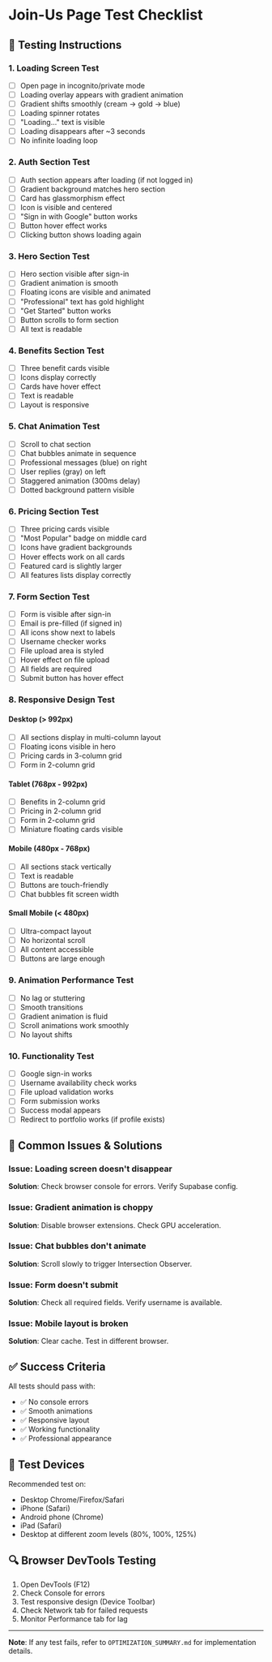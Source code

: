 # Join-Us Page Test Checklist

## 🧪 Testing Instructions

### 1. Loading Screen Test
- [ ] Open page in incognito/private mode
- [ ] Loading overlay appears with gradient animation
- [ ] Gradient shifts smoothly (cream → gold → blue)
- [ ] Loading spinner rotates
- [ ] "Loading..." text is visible
- [ ] Loading disappears after ~3 seconds
- [ ] No infinite loading loop

### 2. Auth Section Test
- [ ] Auth section appears after loading (if not logged in)
- [ ] Gradient background matches hero section
- [ ] Card has glassmorphism effect
- [ ] Icon is visible and centered
- [ ] "Sign in with Google" button works
- [ ] Button hover effect works
- [ ] Clicking button shows loading again

### 3. Hero Section Test
- [ ] Hero section visible after sign-in
- [ ] Gradient animation is smooth
- [ ] Floating icons are visible and animated
- [ ] "Professional" text has gold highlight
- [ ] "Get Started" button works
- [ ] Button scrolls to form section
- [ ] All text is readable

### 4. Benefits Section Test
- [ ] Three benefit cards visible
- [ ] Icons display correctly
- [ ] Cards have hover effect
- [ ] Text is readable
- [ ] Layout is responsive

### 5. Chat Animation Test
- [ ] Scroll to chat section
- [ ] Chat bubbles animate in sequence
- [ ] Professional messages (blue) on right
- [ ] User replies (gray) on left
- [ ] Staggered animation (300ms delay)
- [ ] Dotted background pattern visible

### 6. Pricing Section Test
- [ ] Three pricing cards visible
- [ ] "Most Popular" badge on middle card
- [ ] Icons have gradient backgrounds
- [ ] Hover effects work on all cards
- [ ] Featured card is slightly larger
- [ ] All features lists display correctly

### 7. Form Section Test
- [ ] Form is visible after sign-in
- [ ] Email is pre-filled (if signed in)
- [ ] All icons show next to labels
- [ ] Username checker works
- [ ] File upload area is styled
- [ ] Hover effect on file upload
- [ ] All fields are required
- [ ] Submit button has hover effect

### 8. Responsive Design Test

#### Desktop (> 992px)
- [ ] All sections display in multi-column layout
- [ ] Floating icons visible in hero
- [ ] Pricing cards in 3-column grid
- [ ] Form in 2-column grid

#### Tablet (768px - 992px)
- [ ] Benefits in 2-column grid
- [ ] Pricing in 2-column grid
- [ ] Form in 2-column grid
- [ ] Miniature floating cards visible

#### Mobile (480px - 768px)
- [ ] All sections stack vertically
- [ ] Text is readable
- [ ] Buttons are touch-friendly
- [ ] Chat bubbles fit screen width

#### Small Mobile (< 480px)
- [ ] Ultra-compact layout
- [ ] No horizontal scroll
- [ ] All content accessible
- [ ] Buttons are large enough

### 9. Animation Performance Test
- [ ] No lag or stuttering
- [ ] Smooth transitions
- [ ] Gradient animation is fluid
- [ ] Scroll animations work smoothly
- [ ] No layout shifts

### 10. Functionality Test
- [ ] Google sign-in works
- [ ] Username availability check works
- [ ] File upload validation works
- [ ] Form submission works
- [ ] Success modal appears
- [ ] Redirect to portfolio works (if profile exists)

## 🐛 Common Issues & Solutions

### Issue: Loading screen doesn't disappear
**Solution**: Check browser console for errors. Verify Supabase config.

### Issue: Gradient animation is choppy
**Solution**: Disable browser extensions. Check GPU acceleration.

### Issue: Chat bubbles don't animate
**Solution**: Scroll slowly to trigger Intersection Observer.

### Issue: Form doesn't submit
**Solution**: Check all required fields. Verify username is available.

### Issue: Mobile layout is broken
**Solution**: Clear cache. Test in different browser.

## ✅ Success Criteria

All tests should pass with:
- ✅ No console errors
- ✅ Smooth animations
- ✅ Responsive layout
- ✅ Working functionality
- ✅ Professional appearance

## 📱 Test Devices

Recommended test on:
- Desktop Chrome/Firefox/Safari
- iPhone (Safari)
- Android phone (Chrome)
- iPad (Safari)
- Desktop at different zoom levels (80%, 100%, 125%)

## 🔍 Browser DevTools Testing

1. Open DevTools (F12)
2. Check Console for errors
3. Test responsive design (Device Toolbar)
4. Check Network tab for failed requests
5. Monitor Performance tab for lag

---

**Note**: If any test fails, refer to `OPTIMIZATION_SUMMARY.md` for implementation details.
